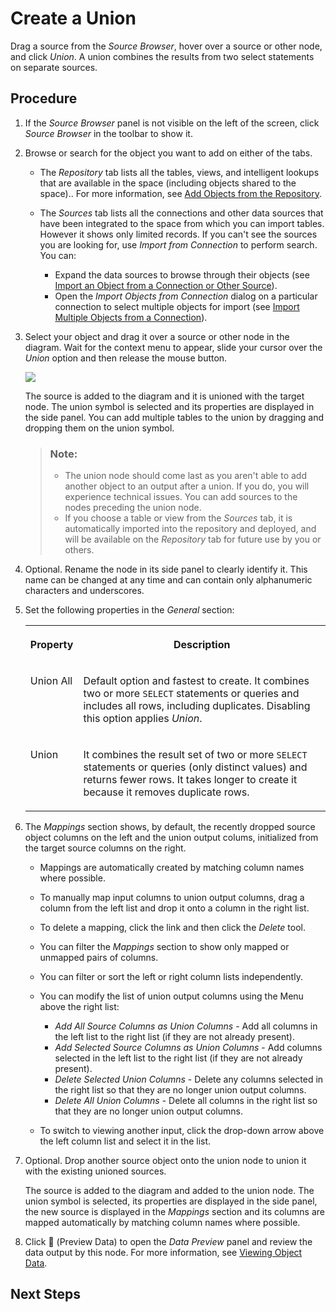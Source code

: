 <!-- loio5c3d354a9cc9450984c14bf4b4ceefa9 -->

<link rel="stylesheet" type="text/css" href="css/sap-icons.css"/>

# Create a Union

Drag a source from the *Source Browser*, hover over a source or other node, and click *Union*. A union combines the results from two select statements on separate sources.



## Procedure

1.  If the *Source Browser* panel is not visible on the left of the screen, click *Source Browser* in the toolbar to show it.

2.  Browse or search for the object you want to add on either of the tabs.

    -   The *Repository* tab lists all the tables, views, and intelligent lookups that are available in the space \(including objects shared to the space\).. For more information, see [Add Objects from the Repository](add-objects-from-the-repository-13fcecd.md).

    -   The *Sources* tab lists all the connections and other data sources that have been integrated to the space from which you can import tables. However it shows only limited records. If you can't see the sources you are looking for, use *Import from Connection* to perform search. You can:

        -   Expand the data sources to browse through their objects \(see [Import an Object from a Connection or Other Source](import-an-object-from-a-connection-or-other-source-3e6f8f2.md)\).
        -   Open the *Import Objects from Connection* dialog on a particular connection to select multiple objects for import \(see [Import Multiple Objects from a Connection](import-multiple-objects-from-a-connection-e720b13.md)\).


3.  Select your object and drag it over a source or other node in the diagram. Wait for the context menu to appear, slide your cursor over the *Union* option and then release the mouse button.

    ![](images/Graphical_View_Editor_-_Create_a_Union_c133c71.gif)

    The source is added to the diagram and it is unioned with the target node. The union symbol is selected and its properties are displayed in the side panel. You can add multiple tables to the union by dragging and dropping them on the union symbol.

    > ### Note:  
    > -   The union node should come last as you aren't able to add another object to an output after a union. If you do, you will experience technical issues. You can add sources to the nodes preceding the union node.
    > -   If you choose a table or view from the *Sources* tab, it is automatically imported into the repository and deployed, and will be available on the *Repository* tab for future use by you or others.

4.  Optional. Rename the node in its side panel to clearly identify it. This name can be changed at any time and can contain only alphanumeric characters and underscores.

5.  Set the following properties in the *General* section:


    <table>
    <tr>
    <th valign="top">

    Property
    
    </th>
    <th valign="top">

    Description
    
    </th>
    </tr>
    <tr>
    <td valign="top">
    
    Union All
    
    </td>
    <td valign="top">
    
    Default option and fastest to create. It combines two or more `SELECT` statements or queries and includes all rows, including duplicates. Disabling this option applies *Union*.
    
    </td>
    </tr>
    <tr>
    <td valign="top">
    
    Union
    
    </td>
    <td valign="top">
    
    It combines the result set of two or more `SELECT` statements or queries \(only distinct values\) and returns fewer rows. It takes longer to create it because it removes duplicate rows.
    
    </td>
    </tr>
    </table>
    
6.  The *Mappings* section shows, by default, the recently dropped source object columns on the left and the union output colums, initialized from the target source columns on the right.

    -   Mappings are automatically created by matching column names where possible.
    -   To manually map input columns to union output columns, drag a column from the left list and drop it onto a column in the right list.
    -   To delete a mapping, click the link and then click the *Delete* tool.
    -   You can filter the *Mappings* section to show only mapped or unmapped pairs of columns.
    -   You can filter or sort the left or right column lists independently.
    -   You can modify the list of union output columns using the Menu above the right list:
        -   *Add All Source Columns as Union Columns* - Add all columns in the left list to the right list \(if they are not already present\).
        -   *Add Selected Source Columns as Union Columns* - Add columns selected in the left list to the right list \(if they are not already present\).
        -   *Delete Selected Union Columns* - Delete any columns selected in the right list so that they are no longer union output columns.
        -   *Delete All Union Columns* - Delete all columns in the right list so that they are no longer union output columns.

    -   To switch to viewing another input, click the drop-down arrow above the left column list and select it in the list.

7.  Optional. Drop another source object onto the union node to union it with the existing unioned sources.

    The source is added to the diagram and added to the union node. The union symbol is selected, its properties are displayed in the side panel, the new source is displayed in the *Mappings* section and its columns are mapped automatically by matching column names where possible.

8.  Click <span class="FPA-icons-V3"></span> \(Preview Data\) to open the *Data Preview* panel and review the data output by this node. For more information, see [Viewing Object Data](viewing-object-data-b338e4a.md).




<a name="loio5c3d354a9cc9450984c14bf4b4ceefa9__postreq_bds_dvq_lnb"/>

## Next Steps

